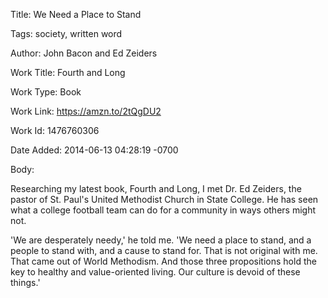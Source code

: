 Title:  We Need a Place to Stand

Tags:   society, written word

Author: John Bacon and Ed Zeiders

Work Title: Fourth and Long

Work Type: Book

Work Link: https://amzn.to/2tQgDU2

Work Id: 1476760306

Date Added: 2014-06-13 04:28:19 -0700

Body: 

Researching my latest book, Fourth and Long, I met Dr. Ed Zeiders, the pastor of St. Paul's United Methodist Church in State College. He has seen what a college football team can do for a community in ways others might not. 

'We are desperately needy,' he told me. 'We need a place to stand, and a people to stand with, and a cause to stand for. That is not original with me. That came out of World Methodism. And those three propositions hold the key to healthy and value-oriented living. Our culture is devoid of these things.'
